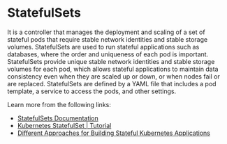 # StatefulSets

It is a controller that manages the deployment and scaling of a set of stateful pods that require stable network identities and stable storage volumes. StatefulSets are used to run stateful applications such as databases, where the order and uniqueness of each pod is important. StatefulSets provide unique stable network identities and stable storage volumes for each pod, which allows stateful applications to maintain data consistency even when they are scaled up or down, or when nodes fail or are replaced. StatefulSets are defined by a YAML file that includes a pod template, a service to access the pods, and other settings.

Learn more from the following links:

- [StatefulSets Documentation](https://kubernetes.io/docs/concepts/workloads/controllers/statefulset/)
- [Kubernetes StatefulSet | Tutorial](https://www.youtube.com/watch?v=pPQKAR1pA9U)
- [Different Approaches for Building Stateful Kubernetes Applications](https://thenewstack.io/different-approaches-for-building-stateful-kubernetes-applications/)
